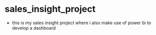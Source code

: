 # sales_insight_project
- this is my sales insight project where i also make use of power bi to develop a dashboard
